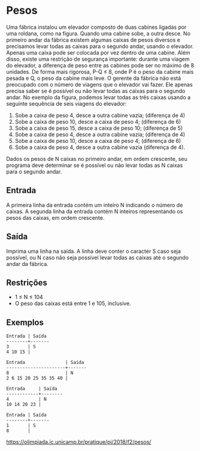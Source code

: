 # Pesos

Uma fábrica instalou um elevador composto de duas cabines ligadas por uma roldana, como na figura. Quando uma cabine sobe, a outra desce. No primeiro andar da fábrica existem algumas caixas de pesos diversos e precisamos levar todas as caixas para o segundo andar, usando o elevador. Apenas uma caixa pode ser colocada por vez dentro de uma cabine. Além disso, existe uma restrição de segurança importante: durante uma viagem do elevador, a diferença de peso entre as cabines pode ser no máximo de 8 unidades. De forma mais rigorosa, P-Q ≤ 8, onde P é o peso da cabine mais pesada e Q, o peso da cabine mais leve. O gerente da fábrica não está preocupado com o número de viagens que o elevador vai fazer. Ele apenas precisa saber se é possível ou não levar todas as caixas para o segundo andar. No exemplo da figura, podemos levar todas as três caixas usando a seguinte sequência de seis viagens do elevador:

1. Sobe a caixa de peso 4, desce a outra cabine vazia; (diferença de 4)
2. Sobe a caixa de peso 10, desce a caixa de peso 4; (diferença de 6)
3. Sobe a caixa de peso 15, desce a caixa de peso 10; (diferença de 5)
4. Sobe a caixa de peso 4, desce a outra cabine vazia; (diferença de 4)
5. Sobe a caixa de peso 10, desce a caixa de peso 4; (diferença de 6)
6. Sobe a caixa de peso 4, desce a outra cabine vazia (diferença de 4).

Dados os pesos de N caixas no primeiro andar, em ordem crescente, seu programa deve determinar se é possível ou não levar todas as N caixas para o segundo andar.

## Entrada

A primeira linha da entrada contém um inteiro N indicando o número de caixas. A segunda linha da entrada contém N inteiros representando os pesos das caixas, em ordem crescente.

## Saída

Imprima uma linha na saída. A linha deve conter o caracter S caso seja possível, ou N caso não seja possível levar todas as caixas até o segundo andar da fábrica.

## Restrições
* 1 ≤ N ≤ 104
* O peso das caixas está entre 1 e 105, inclusive.

## Exemplos
```
Entrada | Saída
--------+-------
3       | S
4 10 15 |
```
```
Entrada               | Saída
----------------------+-------
8                     | N
2 6 15 20 25 35 35 40 |
```
```
Entrada     | Saída
------------+--------
4           | N
10 14 20 23 |
```
```
Entrada | Saída
--------+-------
1       | S
8       |
```

https://olimpiada.ic.unicamp.br/pratique/pj/2018/f2/pesos/